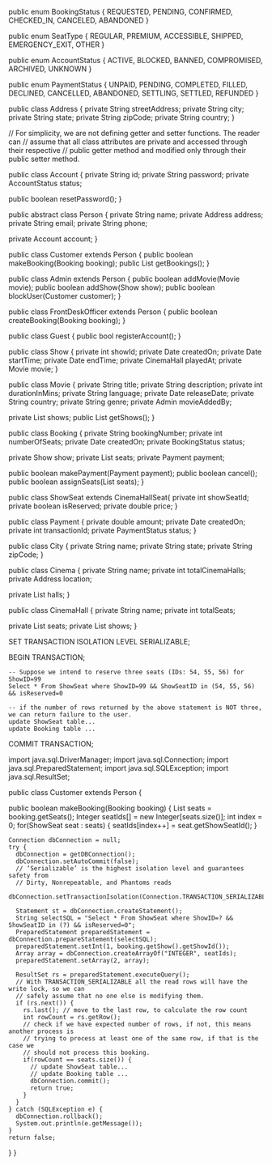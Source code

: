public enum BookingStatus {
  REQUESTED, PENDING, CONFIRMED, CHECKED_IN, CANCELED, ABANDONED
}

public enum SeatType {
  REGULAR, PREMIUM, ACCESSIBLE, SHIPPED, EMERGENCY_EXIT, OTHER
}

public enum AccountStatus {
  ACTIVE, BLOCKED, BANNED, COMPROMISED, ARCHIVED, UNKNOWN
}

public enum PaymentStatus {
  UNPAID, PENDING, COMPLETED, FILLED, DECLINED, CANCELLED, ABANDONED, SETTLING, SETTLED, REFUNDED
}

public class Address {
  private String streetAddress;
  private String city;
  private String state;
  private String zipCode;
  private String country;
}


// For simplicity, we are not defining getter and setter functions. The reader can
// assume that all class attributes are private and accessed through their respective
// public getter method and modified only through their public setter method.

public class Account {
  private String id;
  private String password;
  private AccountStatus status;

  public boolean resetPassword();
}

public abstract class Person {
  private String name;
  private Address address;
  private String email;
  private String phone;

  private Account account;
}

public class Customer extends Person {
  public boolean makeBooking(Booking booking);
  public List<Booking> getBookings();
}

public class Admin extends Person {
  public boolean addMovie(Movie movie);
  public boolean addShow(Show show);
  public boolean blockUser(Customer customer);
}   

public class FrontDeskOfficer extends Person {
  public boolean createBooking(Booking booking);
}

public class Guest {
  public bool registerAccount();
}



public class Show {
  private int showId;
  private Date createdOn;
  private Date startTime;
  private Date endTime;
  private CinemaHall playedAt;
  private Movie movie;
}

public class Movie {
  private String title;
  private String description;
  private int durationInMins;
  private String language;
  private Date releaseDate;
  private String country;
  private String genre;
  private Admin movieAddedBy;

  private List<Show> shows;
  public List<Show> getShows();
}


public class Booking {
  private String bookingNumber;
  private int numberOfSeats;
  private Date createdOn;
  private BookingStatus status;

  private Show show;
  private List<ShowSeat> seats;
  private Payment payment;

  public boolean makePayment(Payment payment);
  public boolean cancel();
  public boolean assignSeats(List<ShowSeat> seats);
}

public class ShowSeat extends CinemaHallSeat{
  private int showSeatId;
  private boolean isReserved;
  private double price;
}

public class Payment {
  private double amount;
  private Date createdOn;
  private int transactionId;
  private PaymentStatus status;
}



public class City {
  private String name;
  private String state;
  private String zipCode;
}

public class Cinema {
  private String name;
  private int totalCinemaHalls;
  private Address location;

  private List<CinemaHall> halls;
}

public class CinemaHall {
  private String name;
  private int totalSeats;

  private List<CinemaHallSeat> seats;
  private List<Show> shows;
}


SET TRANSACTION ISOLATION LEVEL SERIALIZABLE;
 
BEGIN TRANSACTION;
 
    -- Suppose we intend to reserve three seats (IDs: 54, 55, 56) for ShowID=99 
    Select * From ShowSeat where ShowID=99 && ShowSeatID in (54, 55, 56) && isReserved=0 
 
    -- if the number of rows returned by the above statement is NOT three, we can return failure to the user.
    update ShowSeat table...
    update Booking table ...
 
COMMIT TRANSACTION;




import java.sql.DriverManager;
import java.sql.Connection;
import java.sql.PreparedStatement;
import java.sql.SQLException;
import java.sql.ResultSet;

public class Customer extends Person {

  public boolean makeBooking(Booking booking) {
    List<ShowSeat> seats = booking.getSeats();
    Integer seatIds[] = new Integer[seats.size()];
    int index = 0;
    for(ShowSeat seat : seats) {
      seatIds[index++] = seat.getShowSeatId();
    }

    Connection dbConnection = null;
    try {
      dbConnection = getDBConnection();
      dbConnection.setAutoCommit(false);
      // ‘Serializable’ is the highest isolation level and guarantees safety from
      // Dirty, Nonrepeatable, and Phantoms reads
      dbConnection.setTransactionIsolation(Connection.TRANSACTION_SERIALIZABLE);

      Statement st = dbConnection.createStatement();
      String selectSQL = "Select * From ShowSeat where ShowID=? && ShowSeatID in (?) && isReserved=0";
      PreparedStatement preparedStatement = dbConnection.prepareStatement(selectSQL);
      preparedStatement.setInt(1, booking.getShow().getShowId());
      Array array = dbConnection.createArrayOf("INTEGER", seatIds);
      preparedStatement.setArray(2, array);

      ResultSet rs = preparedStatement.executeQuery();
      // With TRANSACTION_SERIALIZABLE all the read rows will have the write lock, so we can
      // safely assume that no one else is modifying them.
      if (rs.next()) {
        rs.last(); // move to the last row, to calculate the row count
        int rowCount = rs.getRow();
        // check if we have expected number of rows, if not, this means another process is
        // trying to process at least one of the same row, if that is the case we
        // should not process this booking.
        if(rowCount == seats.size()) {
          // update ShowSeat table...
          // update Booking table ...
          dbConnection.commit();
          return true;
        }
      }
    } catch (SQLException e) {
      dbConnection.rollback();
      System.out.println(e.getMessage());
    }
    return false;
  }
}


